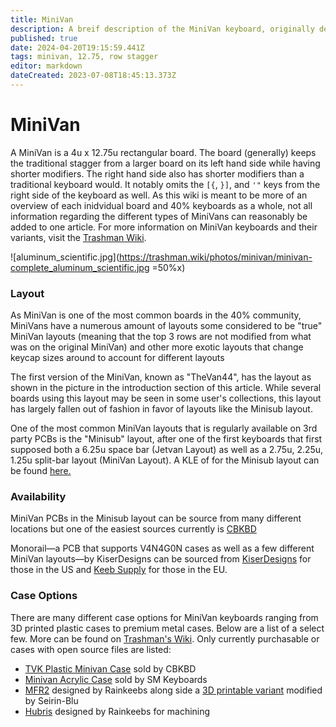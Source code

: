 ```yaml
---
title: MiniVan
description: A breif description of the MiniVan keyboard, originally designed by Evangs
published: true
date: 2024-04-20T19:15:59.441Z
tags: minivan, 12.75, row stagger
editor: markdown
dateCreated: 2023-07-08T18:45:13.373Z
---
```


# MiniVan

A MiniVan is a 4u x 12.75u rectangular board. The board (generally) keeps the traditional stagger from a larger board on its left hand side while having shorter modifiers. The right hand side also has shorter modifiers than a traditional keyboard would. It notably omits the `[{`, `}]`, and `'"` keys from the right side of the keyboard as well. As this wiki is meant to be more of an overview of each inidvidual board and 40% keyboards as a whole, not all information regarding the different types of MiniVans can reasonably be added to one article. For more information on MiniVan keyboards and their variants, visit the [Trashman Wiki](https://trashman.wiki).  

![aluminum_scientific.jpg](https://trashman.wiki/photos/minivan/minivan-complete_aluminum_scientific.jpg =50%x)

### Layout

As MiniVan is one of the most common boards in the 40% community, MiniVans have a numerous amount of layouts some considered to be "true" MiniVan layouts (meaning that the top 3 rows are not modified from what was on the original MiniVan) and other more exotic layouts that change keycap sizes around to account for different layouts

The first version of the MiniVan, known as "TheVan44", has the layout as shown in the picture in the introduction section of this article. While several boards using this layout may be seen in some user's collections, this layout has largely fallen out of fashion in favor of layouts like the Minisub layout.

One of the most common MiniVan layouts that is regularly available on 3rd party PCBs is the "Minisub" layout, after one of the first keyboards that first supposed both a 6.25u space bar (Jetvan Layout) as well as a 2.75u, 2.25u, 1.25u split-bar layout (MiniVan Layout).
A KLE of for the Minisub layout can be found [here.](http://www.keyboard-layout-editor.com/##@_name=Minisub&author=RainKeebs%3B&@_a:7%3B&=ESC&=Q&=W&=E&=R&=T&=Y&=U&=I&=O&=P&_a:3&w:1.75%3B&=BACKSPACE%0A%0A%0A%0A1.75%3B&@_w:1.25%3B&=TAB%0A%0A%0A%0A1.25&_a:7%3B&=A&=S&=D&=F&=G&=H&=J&=K&=L&_a:5%3B&=%0A'%0A%0A%0A%0A%0A%22&_a:3&w:1.5%3B&=ENTER%0A%0A%0A%0A1.5%3B&@_w:1.75%3B&=SHIFT%0A%0A%0A%0A1.75&_a:7%3B&=Z&=X&=C&=V&=B&=N&=M&_a:5%3B&=%0A,%0A%0A%0A%0A%0A%3C&=%0A.%0A%0A%0A%0A%0A%3E&_a:7%3B&=%E2%86%91&_a:5%3B&=%0A%2F%2F%0A%0A%0A%0A%0A%3F%3B&@_c=%2338c2d0&a:3&w:1.25%3B&=CTRL%0A%0A%0A%0A1.25&_a:7%3B&=GUI&_a:3&w:1.25%3B&=ALT%0A%0A%0A%0A1.25&_w:6.25%3B&=%0A%0A%0A%0A6.25&_a:7%3B&=%E2%86%90&=%E2%86%93&=%E2%86%92%3B&@_a:3&w:1.25%3B&=CTRL%0A%0A%0A%0A1.25&_a:7%3B&=GUI&_a:3&w:1.25%3B&=ALT%0A%0A%0A%0A1.25&_w:2.75%3B&=%0A%0A%0A%0A2.75&_w:2.25%3B&=BACKSPACE%0A%0A%0A%0A2.25&_w:1.25%3B&=FN%0A%0A%0A%0A1.25&_a:7%3B&=%E2%86%90&=%E2%86%93&=%E2%86%92)

### Availability

MiniVan PCBs in the Minisub layout can be source from many different locations but one of the easiest sources currently is [CBKBD](https://www.cbkbd.com/product/minivan-kits)

Monorail—a PCB that supports V4N4G0N cases as well as a few different MiniVan layouts—by KiserDesigns can be sourced from [KiserDesigns](https://kiserdesigns.bigcartel.com/) for those in the US and [Keeb Supply](https://keeb.supply/products/monorail-v2-pcb) for those in the EU.

### Case Options

There are many different case options for MiniVan keyboards ranging from 3D printed plastic cases to premium metal cases. Below are a list of a select few. More can be found on [Trashman's Wiki](https://trashman.wiki). Only currently purchasable or cases with open source files are listed:
- [TVK Plastic Minivan Case](https://www.cbkbd.com/product/minivan-accessories) sold by CBKBD
- [Minivan Acrylic Case](https://smkeyboards.com/products/minivan-acrylic-case) sold by SM Keyboards
- [MFR2](https://github.com/rainkeebs/mfr2) designed by Rainkeebs along side a [3D printable variant](https://github.com/seirin-blu/mfr2) modified by Seirin-Blu
- [Hubris](https://github.com/rainkeebs/hubris-mv-case) designed by Rainkeebs for machining

